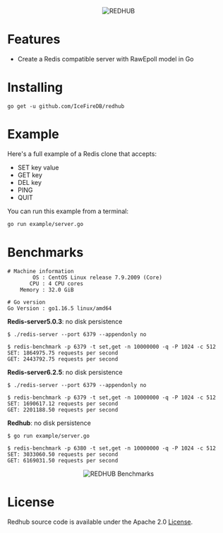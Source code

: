 <!--
 * @Author: gitsrc
 * @Date: 2021-09-24 14:40:06
 * @LastEditors: gitsrc
 * @LastEditTime: 2021-09-24 14:40:18
 * @FilePath: /redhub/docs/index.md
-->
<p align="center">
    <img 
        src="https://user-images.githubusercontent.com/12872991/134626503-c022bb8e-2d5c-4760-a470-f56ff8ef036f.png" 
        border="0" alt="REDHUB" align="center">
    <br>
</p>

# Features
- Create a Redis compatible server with RawEpoll model in Go

# Installing

```
go get -u github.com/IceFireDB/redhub
```

# Example

Here's a full example of a Redis clone that accepts:

- SET key value
- GET key
- DEL key
- PING
- QUIT

You can run this example from a terminal:

```sh
go run example/server.go
```

# Benchmarks

```
# Machine information
        OS : CentOS Linux release 7.9.2009 (Core)
       CPU : 4 CPU cores
    Memory : 32.0 GiB

# Go version
Go Version : go1.16.5 linux/amd64

```

**Redis-server5.0.3**: no disk persistence

```
$ ./redis-server --port 6379 --appendonly no
```
```
$ redis-benchmark -p 6379 -t set,get -n 10000000 -q -P 1024 -c 512
SET: 1864975.75 requests per second
GET: 2443792.75 requests per second
```

**Redis-server6.2.5**: no disk persistence
```
$ ./redis-server --port 6379 --appendonly no
```
```
$ redis-benchmark -p 6379 -t set,get -n 10000000 -q -P 1024 -c 512
SET: 1690617.12 requests per second
GET: 2201188.50 requests per second
```
**Redhub**: no disk persistence

```
$ go run example/server.go
```
```
$ redis-benchmark -p 6380 -t set,get -n 10000000 -q -P 1024 -c 512
SET: 3033060.50 requests per second
GET: 6169031.50 requests per second
```
<p align="center">
    <img 
        src="https://user-images.githubusercontent.com/12872991/134629662-1d789503-ddab-4efd-a6b4-5620b5a9e8db.png" 
        border="0" alt="REDHUB Benchmarks">
    <br>
</p>


<!--
```
$ redis-benchmark -p 6380 -t set,get -n 10000000 -q -P 512 -c 512
SET: 2840909.00 requests per second
GET: 5643341.00 requests per second
```
-->


# License
Redhub source code is available under the Apache 2.0 [License](/LICENSE).
